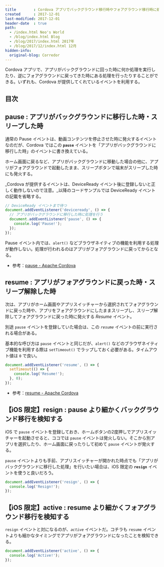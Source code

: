 ```yaml
---
title        : Cordova アプリでバックグラウンド移行時やフォアグラウンド移行時に処理を行う
created      : 2017-12-01
last-modified: 2017-12-01
header-date  : true
path:
  - /index.html Neo's World
  - /blog/index.html Blog
  - /blog/2017/index.html 2017年
  - /blog/2017/12/index.html 12月
hidden-info:
  original-blog: Corredor
---
```


Cordova アプリで、アプリがバックグラウンドに回った時に何か処理を実行したり、逆にフォアグラウンドに戻ってきた時にある処理を行ったりすることができる。いずれも、Cordova が提供してくれているイベントを利用する。

## 目次

## pause : アプリがバックグラウンドに移行した時・スリープした時

通常の Pause イベントは、動画コンテンツを停止させた時に発火するイベントなのだが、Cordova ではこの __`pause`__ イベントを「アプリがバックグラウンドに移行した時」のイベントに書き換えている。

ホーム画面に戻るなど、アプリがバックグラウンドに移動した場合の他に、アプリがフォアグラウンドで起動したまま、スリープボタンで端末がスリープした時にも発火する。

_Cordova が提供するイベントは、DeviceReady イベント後に登録しないと正しく動作しないので注意。_以降のコードサンプルでは DeviceReady イベントの記載を省略する。

```javascript
// DeviceReady イベントまで待つ
document.addEventListener('deviceready', () => {
  // アプリがバックグラウンドに移行した時に処理を行う
  document.addEventListener('pause', () => {
    console.log('Pause!');
  });
});
```

Pause イベント内では、`alert()` などブラウザネイティブの機能を利用する処理が動作しない。処理が行われるのはアプリがフォアグラウンドに戻ってからとなる。

- 参考：[pause - Apache Cordova](https://cordova.apache.org/docs/ja/2.0.0/cordova/events/events.pause.html)

## resume : アプリがフォアグラウンドに戻った時・スリープ解除した時

次は、アプリがホーム画面やアプリスイッチャーから選択されてフォアグラウンドに戻った時や、アプリをフォアグラウンドにしたままスリープし、スリープ解除してフォアグラウンドに戻った時に発火する _Resume_ イベント。

別途 `pause` イベントを登録していた場合は、この _`resume`_ イベントの前に実行される場合がある。

基本的な呼び方は `pause` イベントと同じだが、`alert()` などのブラウザネイティブ機能を利用する際は `setTimeout()` でラップしておく必要がある。タイムアウト値は `0` で良い。

```javascript
document.addEventListener('resume', () => {
  setTimeout(() => {
    console.log('Resume!');
  }, 0);
});
```

- 参考：[resume - Apache Cordova](https://cordova.apache.org/docs/ja/latest/cordova/events/events.resume.html)

## 【iOS 限定】resign : pause より細かくバックグラウンド移行を検知する

iOS で `pause` イベントを登録しておき、ホームボタンの2度押しでアプリスイッチャーを起動させると、ココでは `pause` イベントは発火しない。そこから別アプリを選択したり、ホーム画面に戻ったりして初めて `pause` イベントが発火する。

`pause` イベントよりも手前、アプリスイッチャーが開かれた時点でも「アプリがバックグラウンドに移行した処理」を行いたい場合は、iOS 限定の __`resign`__ イベントを使うと良いだろう。

```javascript
document.addEventListener('resign', () => {
  console.log('Resign!');
});
```

## 【iOS 限定】active : resume より細かくフォアグラウンド移行を検知する

`resign` イベントと対になるのが、_`active`_ イベントだ。コチラも `resume` イベントよりも細かなタイミングでアプリがフォアグラウンドになったことを検知できる。

```javascript
document.addEventListener('active', () => {
  console.log('Active!');
});
```
